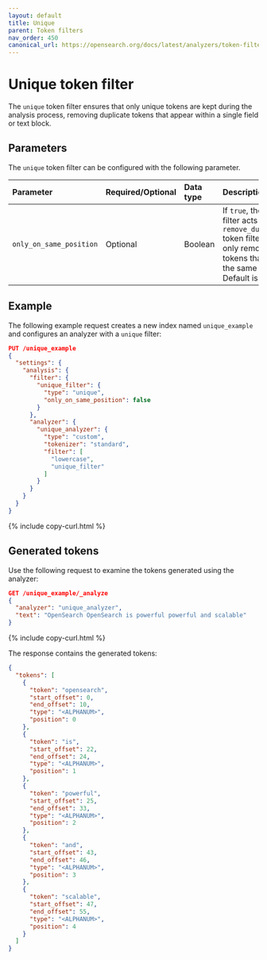 ```yaml
---
layout: default
title: Unique
parent: Token filters
nav_order: 450
canonical_url: https://opensearch.org/docs/latest/analyzers/token-filters/unique/
---
```


# Unique token filter

The `unique` token filter ensures that only unique tokens are kept during the analysis process, removing duplicate tokens that appear within a single field or text block. 

## Parameters

The `unique` token filter can be configured with the following parameter.

Parameter | Required/Optional | Data type | Description
:--- | :--- | :--- | :--- 
`only_on_same_position` | Optional | Boolean | If `true`, the token filter acts as a `remove_duplicates` token filter and only removes tokens that are in the same position. Default is `false`.

## Example

The following example request creates a new index named `unique_example` and configures an analyzer with a `unique` filter:

```json
PUT /unique_example
{
  "settings": {
    "analysis": {
      "filter": {
        "unique_filter": {
          "type": "unique",
          "only_on_same_position": false
        }
      },
      "analyzer": {
        "unique_analyzer": {
          "type": "custom",
          "tokenizer": "standard",
          "filter": [
            "lowercase",
            "unique_filter"
          ]
        }
      }
    }
  }
}
```
{% include copy-curl.html %}

## Generated tokens

Use the following request to examine the tokens generated using the analyzer:

```json
GET /unique_example/_analyze
{
  "analyzer": "unique_analyzer",
  "text": "OpenSearch OpenSearch is powerful powerful and scalable"
}
```
{% include copy-curl.html %}

The response contains the generated tokens:

```json
{
  "tokens": [
    {
      "token": "opensearch",
      "start_offset": 0,
      "end_offset": 10,
      "type": "<ALPHANUM>",
      "position": 0
    },
    {
      "token": "is",
      "start_offset": 22,
      "end_offset": 24,
      "type": "<ALPHANUM>",
      "position": 1
    },
    {
      "token": "powerful",
      "start_offset": 25,
      "end_offset": 33,
      "type": "<ALPHANUM>",
      "position": 2
    },
    {
      "token": "and",
      "start_offset": 43,
      "end_offset": 46,
      "type": "<ALPHANUM>",
      "position": 3
    },
    {
      "token": "scalable",
      "start_offset": 47,
      "end_offset": 55,
      "type": "<ALPHANUM>",
      "position": 4
    }
  ]
}
```
